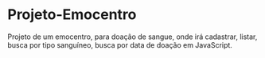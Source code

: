 # Projeto-Emocentro
Projeto de um emocentro, para doação de sangue, onde irá cadastrar, listar, busca por tipo sanguíneo, busca por data de doação em JavaScript.
